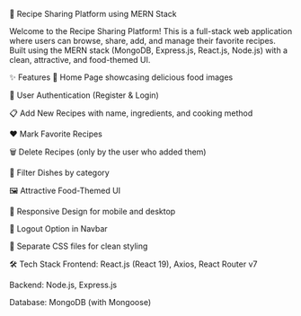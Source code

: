 🍕 Recipe Sharing Platform using MERN Stack

Welcome to the Recipe Sharing Platform!
This is a full-stack web application where users can browse, share, add, and manage their favorite recipes. Built using the MERN stack (MongoDB, Express.js, React.js, Node.js) with a clean, attractive, and food-themed UI.

✨ Features
🍴 Home Page showcasing delicious food images

🔐 User Authentication (Register & Login)

📋 Add New Recipes with name, ingredients, and cooking method

❤️ Mark Favorite Recipes

🗑️ Delete Recipes (only by the user who added them)

🔎 Filter Dishes by category

🖼️ Attractive Food-Themed UI

📱 Responsive Design for mobile and desktop

🚪 Logout Option in Navbar

📂 Separate CSS files for clean styling

🛠️ Tech Stack
Frontend: React.js (React 19), Axios, React Router v7

Backend: Node.js, Express.js

Database: MongoDB (with Mongoose)
 
 
